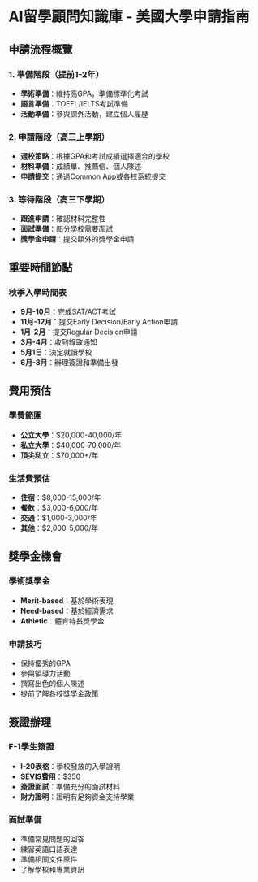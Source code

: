 # AI留學顧問知識庫 - 美國大學申請指南

## 申請流程概覽

### 1. 準備階段（提前1-2年）
- **學術準備**：維持高GPA，準備標準化考試
- **語言準備**：TOEFL/IELTS考試準備
- **活動準備**：參與課外活動，建立個人履歷

### 2. 申請階段（高三上學期）
- **選校策略**：根據GPA和考試成績選擇適合的學校
- **材料準備**：成績單、推薦信、個人陳述
- **申請提交**：通過Common App或各校系統提交

### 3. 等待階段（高三下學期）
- **跟進申請**：確認材料完整性
- **面試準備**：部分學校需要面試
- **獎學金申請**：提交額外的獎學金申請

## 重要時間節點

### 秋季入學時間表
- **9月-10月**：完成SAT/ACT考試
- **11月-12月**：提交Early Decision/Early Action申請
- **1月-2月**：提交Regular Decision申請
- **3月-4月**：收到錄取通知
- **5月1日**：決定就讀學校
- **6月-8月**：辦理簽證和準備出發

## 費用預估

### 學費範圍
- **公立大學**：$20,000-40,000/年
- **私立大學**：$40,000-70,000/年
- **頂尖私立**：$70,000+/年

### 生活費預估
- **住宿**：$8,000-15,000/年
- **餐飲**：$3,000-6,000/年
- **交通**：$1,000-3,000/年
- **其他**：$2,000-5,000/年

## 獎學金機會

### 學術獎學金
- **Merit-based**：基於學術表現
- **Need-based**：基於經濟需求
- **Athletic**：體育特長獎學金

### 申請技巧
- 保持優秀的GPA
- 參與領導力活動
- 撰寫出色的個人陳述
- 提前了解各校獎學金政策

## 簽證辦理

### F-1學生簽證
- **I-20表格**：學校發放的入學證明
- **SEVIS費用**：$350
- **簽證面試**：準備充分的面試材料
- **財力證明**：證明有足夠資金支持學業

### 面試準備
- 準備常見問題的回答
- 練習英語口語表達
- 準備相關文件原件
- 了解學校和專業資訊
